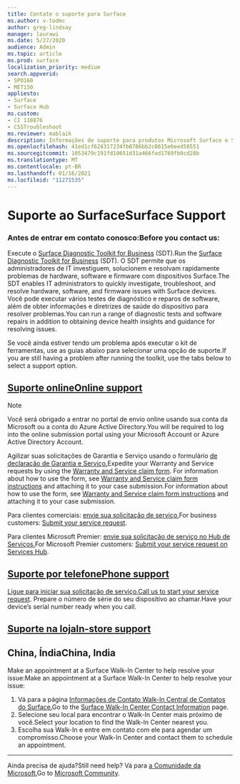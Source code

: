 ```yaml
---
title: Contate o suporte para Surface
ms.author: v-todmc
author: greg-lindsay
manager: laurawi
ms.date: 5/27/2020
audience: Admin
ms.topic: article
ms.prod: surface
localization_priority: medium
search.appverid:
- SPO160
- MET150
appliesto:
- Surface
- Surface Hub
ms.custom:
- CI 118876
- CSSTroubleshoot
ms.reviewer: mablaik
description: Informações de suporte para produtos Microsoft Surface e Surface Hub.
ms.openlocfilehash: 41ed1cf624317234fb8786bb2c8615e6eed58551
ms.sourcegitcommit: 1053479c191fd10651d31a466fad1769fb0cd28b
ms.translationtype: MT
ms.contentlocale: pt-BR
ms.lasthandoff: 01/16/2021
ms.locfileid: "11271535"
---
```

# <span data-ttu-id="691e4-103">Suporte ao Surface</span><span class="sxs-lookup"><span data-stu-id="691e4-103">Surface Support</span></span>

### <span data-ttu-id="691e4-104">Antes de entrar em contato conosco:</span><span class="sxs-lookup"><span data-stu-id="691e4-104">Before you contact us:</span></span>  

<span data-ttu-id="691e4-105">Execute o [Surface Diagnostic Toolkit for Business](https://docs.microsoft.com/surface/surface-diagnostic-toolkit-business) (SDT).</span><span class="sxs-lookup"><span data-stu-id="691e4-105">Run the [Surface Diagnostic Toolkit for Business](https://docs.microsoft.com/surface/surface-diagnostic-toolkit-business) (SDT).</span></span> <span data-ttu-id="691e4-106">O SDT permite que os administradores de IT investiguem, solucionem e resolvam rapidamente problemas de hardware, software e firmware com dispositivos Surface.</span><span class="sxs-lookup"><span data-stu-id="691e4-106">The SDT enables IT administrators to quickly investigate, troubleshoot, and resolve hardware, software, and firmware issues with Surface devices.</span></span> <span data-ttu-id="691e4-107">Você pode executar vários testes de diagnóstico e reparos de software, além de obter informações e diretrizes de saúde do dispositivo para resolver problemas.</span><span class="sxs-lookup"><span data-stu-id="691e4-107">You can run a range of diagnostic tests and software repairs in addition to obtaining device health insights and guidance for resolving issues.</span></span> 

<span data-ttu-id="691e4-108">Se você ainda estiver tendo um problema após executar o kit de ferramentas, use as guias abaixo para selecionar uma opção de suporte.</span><span class="sxs-lookup"><span data-stu-id="691e4-108">If you are still having a problem after running the toolkit, use the tabs below to select a support option.</span></span>

## [<span data-ttu-id="691e4-109">Suporte online</span><span class="sxs-lookup"><span data-stu-id="691e4-109">Online support</span></span>](#tab/online)

> [!NOTE]
> <span data-ttu-id="691e4-110">Você será obrigado a entrar no portal de envio online usando sua conta da Microsoft ou a conta do Azure Active Directory.</span><span class="sxs-lookup"><span data-stu-id="691e4-110">You will be required to log into the online submission portal using your Microsoft Account or Azure Active Directory Account.</span></span>  

<span data-ttu-id="691e4-111">Agilizar suas solicitações de Garantia e Serviço usando o formulário [de declaração de Garantia e Serviço.](https://download.microsoft.com/download/2/e/0/2e00e1c2-3f49-4b6a-b605-74a0244cb88b/Warranty_and_Service_Claim_Submission_Form.xlsx)</span><span class="sxs-lookup"><span data-stu-id="691e4-111">Expedite your Warranty and Service requests by using the [Warranty and Service claim form](https://download.microsoft.com/download/2/e/0/2e00e1c2-3f49-4b6a-b605-74a0244cb88b/Warranty_and_Service_Claim_Submission_Form.xlsx).</span></span> <span data-ttu-id="691e4-112">For information about how to use the form, see [Warranty and Service claim form instructions](warranty-and-service-claim-form.md) and attaching it to your case submission.</span><span class="sxs-lookup"><span data-stu-id="691e4-112">For information about how to use the form, see [Warranty and Service claim form instructions](warranty-and-service-claim-form.md) and attaching it to your case submission.</span></span>

<span data-ttu-id="691e4-113">Para clientes comerciais: [envie sua solicitação de serviço.](https://support.serviceshub.microsoft.com/supportforbusiness/create?sapId=d383b26c-f150-6220-8f1b-e8aa325d9727&hidden=false)</span><span class="sxs-lookup"><span data-stu-id="691e4-113">For business customers: [Submit your service request](https://support.serviceshub.microsoft.com/supportforbusiness/create?sapId=d383b26c-f150-6220-8f1b-e8aa325d9727&hidden=false).</span></span> 

<span data-ttu-id="691e4-114">Para clientes Microsoft Premier: [envie sua solicitação de serviço no Hub de Serviços.](https://serviceshub.microsoft.com/support/contactsupport)</span><span class="sxs-lookup"><span data-stu-id="691e4-114">For Microsoft Premier customers: [Submit your service request on Services Hub](https://serviceshub.microsoft.com/support/contactsupport).</span></span> 

 
## [<span data-ttu-id="691e4-115">Suporte por telefone</span><span class="sxs-lookup"><span data-stu-id="691e4-115">Phone support</span></span>](#tab/phone)

<span data-ttu-id="691e4-116">[Ligue para iniciar sua solicitação de serviço.](https://support.microsoft.com/help/4051701/global-customer-service-phone-numbers)</span><span class="sxs-lookup"><span data-stu-id="691e4-116">[Call us to start your service request](https://support.microsoft.com/help/4051701/global-customer-service-phone-numbers).</span></span> <span data-ttu-id="691e4-117">Prepare o número de série do seu dispositivo ao chamar.</span><span class="sxs-lookup"><span data-stu-id="691e4-117">Have your device’s serial number ready when you call.</span></span> 

## [<span data-ttu-id="691e4-118">Suporte na loja</span><span class="sxs-lookup"><span data-stu-id="691e4-118">In-store support</span></span>](#tab/instore)

## <span data-ttu-id="691e4-119">China, Índia</span><span class="sxs-lookup"><span data-stu-id="691e4-119">China, India</span></span>

<span data-ttu-id="691e4-120">Make an appointment at a Surface Walk-In Center to help resolve your issue:</span><span class="sxs-lookup"><span data-stu-id="691e4-120">Make an appointment at a Surface Walk-In Center to help resolve your issue:</span></span>

1. <span data-ttu-id="691e4-121">Vá para a página [Informações de Contato Walk-In Central de Contatos do Surface.](https://support.microsoft.com/help/4498593/find-surface-walk-in-center-contact-information)</span><span class="sxs-lookup"><span data-stu-id="691e4-121">Go to the [Surface Walk-In Center Contact Information](https://support.microsoft.com/help/4498593/find-surface-walk-in-center-contact-information) page.</span></span> 
2. <span data-ttu-id="691e4-122">Selecione seu local para encontrar o Walk-In Center mais próximo de você.</span><span class="sxs-lookup"><span data-stu-id="691e4-122">Select your location to find the Walk-In Center nearest you.</span></span>  
3. <span data-ttu-id="691e4-123">Escolha sua Walk-In e entre em contato com ele para agendar um compromisso.</span><span class="sxs-lookup"><span data-stu-id="691e4-123">Choose your Walk-In Center and contact them to schedule an appointment.</span></span>


---

<span data-ttu-id="691e4-124">Ainda precisa de ajuda?</span><span class="sxs-lookup"><span data-stu-id="691e4-124">Still need help?</span></span> <span data-ttu-id="691e4-125">Vá para [a Comunidade da Microsoft.](https://answers.microsoft.com/)</span><span class="sxs-lookup"><span data-stu-id="691e4-125">Go to [Microsoft Community](https://answers.microsoft.com/).</span></span>
